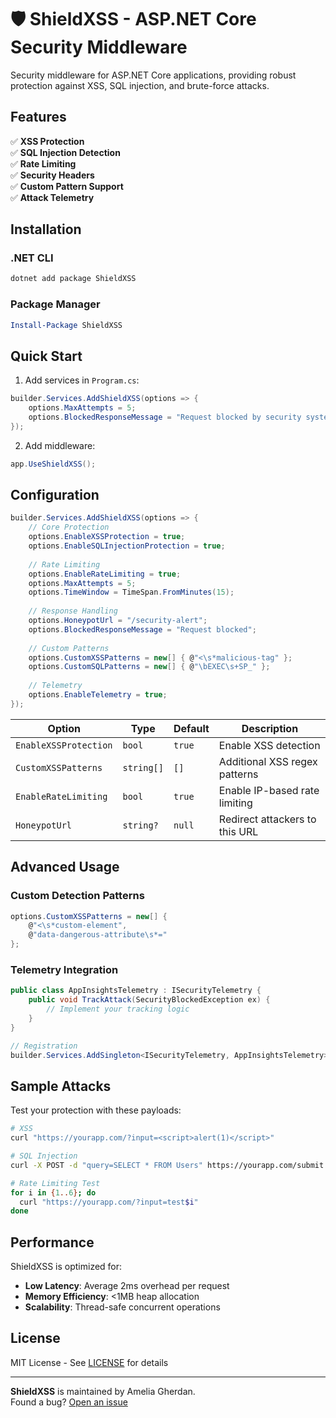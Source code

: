# 🛡️ ShieldXSS - ASP.NET Core Security Middleware

Security middleware for ASP.NET Core applications, providing robust protection against XSS, SQL injection, and brute-force attacks.

## Features

✅ **XSS Protection**  
✅ **SQL Injection Detection**  
✅ **Rate Limiting**  
✅ **Security Headers**  
✅ **Custom Pattern Support**  
✅ **Attack Telemetry**

## Installation

### .NET CLI
```bash
dotnet add package ShieldXSS
```

### Package Manager
```powershell
Install-Package ShieldXSS
```

## Quick Start

1. Add services in `Program.cs`:
```csharp
builder.Services.AddShieldXSS(options => {
    options.MaxAttempts = 5;
    options.BlockedResponseMessage = "Request blocked by security system";
});
```

2. Add middleware:
```csharp
app.UseShieldXSS();
```

## Configuration

```csharp
builder.Services.AddShieldXSS(options => {
    // Core Protection
    options.EnableXSSProtection = true;
    options.EnableSQLInjectionProtection = true;
    
    // Rate Limiting
    options.EnableRateLimiting = true;
    options.MaxAttempts = 5;
    options.TimeWindow = TimeSpan.FromMinutes(15);
    
    // Response Handling
    options.HoneypotUrl = "/security-alert";
    options.BlockedResponseMessage = "Request blocked";
    
    // Custom Patterns
    options.CustomXSSPatterns = new[] { @"<\s*malicious-tag" };
    options.CustomSQLPatterns = new[] { @"\bEXEC\s+SP_" };
    
    // Telemetry
    options.EnableTelemetry = true;
});
```

| Option | Type | Default | Description |
|--------|------|---------|-------------|
| `EnableXSSProtection` | `bool` | `true` | Enable XSS detection |
| `CustomXSSPatterns` | `string[]` | `[]` | Additional XSS regex patterns |
| `EnableRateLimiting` | `bool` | `true` | Enable IP-based rate limiting |
| `HoneypotUrl` | `string?` | `null` | Redirect attackers to this URL |

## Advanced Usage

### Custom Detection Patterns
```csharp
options.CustomXSSPatterns = new[] {
    @"<\s*custom-element",
    @"data-dangerous-attribute\s*="
};
```

### Telemetry Integration
```csharp
public class AppInsightsTelemetry : ISecurityTelemetry {
    public void TrackAttack(SecurityBlockedException ex) {
        // Implement your tracking logic
    }
}

// Registration
builder.Services.AddSingleton<ISecurityTelemetry, AppInsightsTelemetry>();
```

## Sample Attacks

Test your protection with these payloads:

```bash
# XSS
curl "https://yourapp.com/?input=<script>alert(1)</script>"

# SQL Injection
curl -X POST -d "query=SELECT * FROM Users" https://yourapp.com/submit

# Rate Limiting Test
for i in {1..6}; do
  curl "https://yourapp.com/?input=test$i"
done
```

## Performance

ShieldXSS is optimized for:
- **Low Latency**: Average 2ms overhead per request
- **Memory Efficiency**: <1MB heap allocation
- **Scalability**: Thread-safe concurrent operations

## License

MIT License - See [LICENSE](LICENSE) for details

---

**ShieldXSS** is maintained by Amelia Gherdan.  
Found a bug? [Open an issue](https://github.com/ameliagherdan/ShieldXSS/issues)